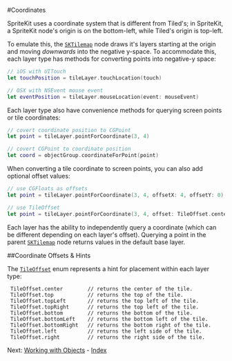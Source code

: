#Coordinates

SpriteKit uses a coordinate system that is different from Tiled's; in SpriteKit, a SpriteKit node's origin is on the bottom-left, while Tiled's origin is top-left. 

To emulate this, the [`SKTilemap`](Classes/SKTilemap.html) node draws it's layers starting at the origin and moving *downwards* into the negative y-space. To accommodate this, each layer type has methods for converting points into negative-y space:

```swift
// iOS with UITouch
let touchPosition = tileLayer.touchLocation(touch)

// OSX with NSEvent mouse event
let eventPosition = tileLayer.mouseLocation(event: mouseEvent)
```

Each layer type also have convenience methods for querying screen points or tile coordinates:

```swift
// covert coordinate position to CGPoint
let point = tileLayer.pointForCoordinate(3, 4)

// covert CGPoint to coordinate position
let coord = objectGroup.coordinateForPoint(point)
```

When converting a tile coordinate to screen points, you can also add optional offset values:

```swift
// use CGFloats as offsets
let point = tileLayer.pointForCoordinate(3, 4, offsetX: 4, offsetY: 0)

// use TileOffset 
let point = tileLayer.pointForCoordinate(3, 4, offset: TileOffset.center)
```

Each layer has the ability to independently query a coordinate (which can be different depending on each layer's offset). Querying a point in the parent [`SKTilemap`](Classes/SKTilemap.html) node returns values in the default base layer.


##Coordinate Offsets & Hints


The [`TileOffset`](Classes/TileOffset.html) enum represents a hint for placement within each layer type:
    
     TileOffset.center        // returns the center of the tile.    
     TileOffset.top           // returns the top of the tile.
     TileOffset.topLeft       // returns the top left of the tile.
     TileOffset.topRight      // returns the top left of the tile.
     TileOffset.bottom        // returns the bottom of the tile.      
     TileOffset.bottomLeft    // returns the bottom left of the tile.
     TileOffset.bottomRight   // returns the bottom right of the tile.
     TileOffset.left          // returns the left side of the tile.
     TileOffset.right         // returns the right side of the tile.
    

 Next: [Working with Objects](objects.html) - [Index](Tutorial.html)
